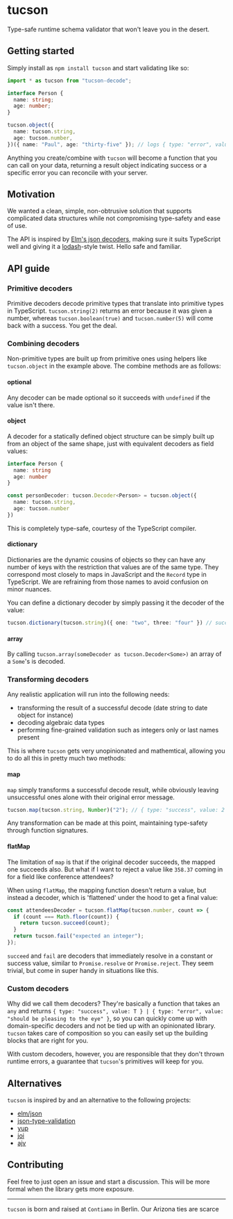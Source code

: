 # tucson

Type-safe runtime schema validator that won't leave you in the desert.

## Getting started

Simply install as `npm install tucson` and start validating like so:

```ts
import * as tucson from "tucson-decode";

interface Person {
  name: string;
  age: number;
}

tucson.object({
  name: tucson.string,
  age: tucson.number,
})({ name: "Paul", age: "thirty-five" }); // logs { type: "error", value: "expected field 'age' to decode correctly, received: \"thirty-five\"" }
```

Anything you create/combine with `tucson` will become a function that you can call on your data, returning a result object indicating success or a specific error you can reconcile with your server.

## Motivation

We wanted a clean, simple, non-obtrusive solution that supports complicated data structures while not compromising type-safety and ease of use.

The API is inspired by [Elm's json decoders](https://package.elm-lang.org/packages/elm/json/latest/Json-Decode), making sure it suits TypeScript well and giving it a [lodash](https://lodash.com/docs/4.17.11)-style twist. Hello safe and familiar.

## API guide

### Primitive decoders

Primitive decoders decode primitive types that translate into primitive types in TypeScript. `tucson.string(2)` returns an error because it was given a number, whereas `tucson.boolean(true)` and `tucson.number(5)` will come back with a success. You get the deal.

### Combining decoders

Non-primitive types are built up from primitive ones using helpers like `tucson.object` in the example above. The combine methods are as follows:

#### optional

Any decoder can be made optional so it succeeds with `undefined` if the value isn't there.

#### object

A decoder for a statically defined object structure can be simply built up from an object of the same shape, just with equivalent decoders as field values:

```ts
interface Person {
  name: string
  age: number
}

const personDecoder: tucson.Decoder<Person> = tucson.object({
  name: tucson.string,
  age: tucson.number
})
```

This is completely type-safe, courtesy of the TypeScript compiler.

#### dictionary

Dictionaries are the dynamic cousins of objects so they can have any number of keys with the restriction that values are of the same type. They correspond most closely to maps in JavaScript and the `Record` type in TypeScript. We are refraining from those names to avoid confusion on minor nuances.

You can define a dictionary decoder by simply passing it the decoder of the value:

```ts
tucson.dictionary(tucson.string)({ one: "two", three: "four" }) // success
```

#### array

By calling `tucson.array(someDecoder as tucson.Decoder<Some>)` an array of a `Some`'s is decoded.

### Transforming decoders

Any realistic application will run into the following needs:

- transforming the result of a successful decode (date string to date object for instance)
- decoding algebraic data types
- performing fine-grained validation such as integers only or last names present

This is where `tucson` gets very unopinionated and mathemtical, allowing you to do all this in pretty much two methods:

#### map

`map` simply transforms a successful decode result, while obviously leaving unsuccessful ones alone with their original error message.

```ts
tucson.map(tucson.string, Number)("2"); // { type: "success", value: 2 }
```

Any transformation can be made at this point, maintaining type-safety through function signatures.

#### flatMap

The limitation of `map` is that if the original decoder succeeds, the mapped one succeeds also. But what if I want to reject a value like `358.37` coming in for a field like conference attendees?

When using `flatMap`, the mapping function doesn't return a value, but instead a decoder, which is 'flattened' under the hood to get a final value:

```ts
const attendeesDecoder = tucson.flatMap(tucson.number, count => {
  if (count === Math.floor(count)) {
    return tucson.succeed(count);
  }
  return tucson.fail("expected an integer");
});
```

`succeed` and `fail` are decoders that immediately resolve in a constant or success value, similar to `Promise.resolve` or `Promise.reject`. They seem trivial, but come in super handy in situations like this.

### Custom decoders

Why did we call them decoders? They're basically a function that takes an `any` and returns `{ type: "success", value: T } | { type: "error", value: "should be pleasing to the eye" }`, so you can quickly come up with domain-specific decoders and not be tied up with an opinionated library. `tucson` takes care of composition so you can easily set up the building blocks that are right for you.

With custom decoders, however, you are responsible that they don't thrown runtime errors, a guarantee that `tucson`'s primitives will keep for you.

## Alternatives

`tucson` is inspired by and an alternative to the following projects:

* [elm/json](https://package.elm-lang.org/packages/elm/json/latest/Json-Decode)
* [json-type-validation](https://github.com/mojotech/json-type-validation)
* [yup](https://github.com/jquense/yup)
* [joi](https://github.com/hapijs/joi)
* [ajv](https://github.com/epoberezkin/ajv)

## Contributing

Feel free to just open an issue and start a discussion. This will be more formal when the library gets more exposure.

---

`tucson` is born and raised at `Contiamo` in Berlin. Our Arizona ties are scarce
